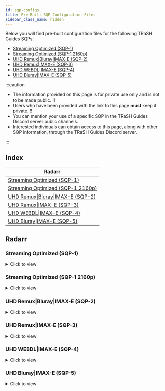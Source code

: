 ```yaml
---
id: sqp-configs
title: Pre-Built SQP Configuration Files
sidebar_class_name: hidden
---
```


Below you will find pre-built configuration files for the following TRaSH Guides SQPs:

- [Streaming Optimized (SQP-1)][radarr-sqp-1-trash]
- [Streaming Optimized (SQP-1 2160p)][radarr-sqp-1-4k-trash]
- [UHD Remux|Bluray|IMAX-E (SQP-2)][radarr-sqp-2-trash]
- [UHD Remux|IMAX-E (SQP-3)][radarr-sqp-3-trash]
- [UHD WEBDL|IMAX-E (SQP-4)][radarr-sqp-4-trash]
- [UHD Bluray|IMAX-E (SQP-5)][radarr-sqp-5-trash]

[radarr-sqp-1-trash]: https://trash-guides.info/SQP/1/
[radarr-sqp-1-4k-trash]: https://trash-guides.info/SQP/1-4k/
[radarr-sqp-2-trash]: https://trash-guides.info/SQP/2/
[radarr-sqp-3-trash]: https://trash-guides.info/SQP/3/
[radarr-sqp-4-trash]: https://trash-guides.info/SQP/4/
[radarr-sqp-5-trash]: https://trash-guides.info/SQP/5/

:::caution

- The information provided on this page is for private use only and is not to be made public. :bangbang:
- Users who have been provided with the link to this page **must** keep it private. :bangbang:
- You can mention your use of a specific SQP in the TRaSH Guides Discord server public channels.
- Interested individuals can obtain access to this page, along with other SQP information, through
  the TRaSH Guides Discord server.

:::

## Index

| Radarr                                                                |
| --------------------------------------------------------------------- |
| [Streaming Optimized (SQP-1)](#streaming-optimized-sqp-1)             |
| [Streaming Optimized (SQP-1 2160p)](#streaming-optimized-sqp-1-2160p) |
| [UHD Remux\|Bluray\|IMAX-E (SQP-2)](#uhd-remuxblurayimax-e-sqp-2)     |
| [UHD Remux\|IMAX-E (SQP-3)](#uhd-remuximax-e-sqp-3)                   |
| [UHD WEBDL\|IMAX-E (SQP-4)](#uhd-webdlimax-e-sqp-4)                   |
| [UHD Bluray\|IMAX-E (SQP-5)](#uhd-blurayimax-e-sqp-5)                 |

## Radarr

### Streaming Optimized (SQP-1)

<details>
<summary>Click to view</summary>
<div>

```yml reference title="Copy this configuration into your own configuration file:"
https://github.com/recyclarr/config-templates/blob/master/radarr/sqp/sqp-1.yml
```

</div>
</details>

### Streaming Optimized (SQP-1 2160p)

<details>
<summary>Click to view</summary>
<div>

```yml reference title="Copy this configuration into your own configuration file:"
https://github.com/recyclarr/config-templates/blob/master/radarr/sqp/sqp-1-2160p.yml
```

</div>
</details>

### UHD Remux|Bluray|IMAX-E (SQP-2)

<details>
<summary>Click to view</summary>
<div>

```yml reference title="Copy this configuration into your own configuration file:"
https://github.com/recyclarr/config-templates/blob/master/radarr/sqp/sqp-2.yml
```

</div>
</details>

### UHD Remux|IMAX-E (SQP-3)

<details>
<summary>Click to view</summary>
<div>

```yml reference title="Copy this configuration into your own configuration file:"
https://github.com/recyclarr/config-templates/blob/master/radarr/sqp/sqp-3.yml
```

</div>
</details>

### UHD WEBDL|IMAX-E (SQP-4)

<details>
<summary>Click to view</summary>
<div>

```yml reference title="Copy this configuration into your own configuration file:"
https://github.com/recyclarr/config-templates/blob/master/radarr/sqp/sqp-4.yml
```

</div>
</details>

### UHD Bluray|IMAX-E (SQP-5)

<details>
<summary>Click to view</summary>
<div>

```yml reference title="Copy this configuration into your own configuration file:"
https://github.com/recyclarr/config-templates/blob/master/radarr/sqp/sqp-5.yml
```

</div>
</details>
